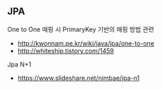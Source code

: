 JPA
---------

One to One 매핑 시 PrimaryKey 기반의 매핑 방법 관련
- http://kwonnam.pe.kr/wiki/java/jpa/one-to-one
- http://whiteship.tistory.com/1459


Jpa N+1
- https://www.slideshare.net/nimbae/jpa-n1

